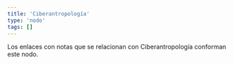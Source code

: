 ```yaml
---
title: 'Ciberantropología'
type: 'nodo'
tags: []
---
```


Los enlaces con notas que se relacionan con Ciberantropología conforman este nodo.